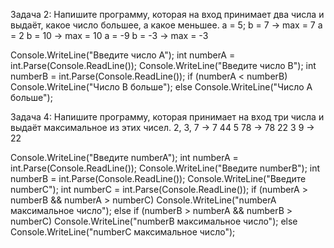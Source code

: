 Задача 2: Напишите программу, которая на вход принимает два числа и выдаёт, какое число большее, а какое меньшее.
a = 5; b = 7 -> max = 7
a = 2 b = 10 -> max = 10
a = -9 b = -3 -> max = -3

Console.WriteLine("Введите число A");
int numberA = int.Parse(Console.ReadLine());
Console.WriteLine("Введите число B");
int numberB = int.Parse(Console.ReadLine());
if (numberA < numberB)
Console.WriteLine("Число B больше");
else
Console.WriteLine("Число A больше");

Задача 4: Напишите программу, которая принимает на вход три числа и выдаёт максимальное из этих чисел.
2, 3, 7 -> 7
44 5 78 -> 78
22 3 9 -> 22

Console.WriteLine("Введите numberA");
int numberA = int.Parse(Console.ReadLine());
Console.WriteLine("Введите numberB");
int numberB = int.Parse(Console.ReadLine());
Console.WriteLine("Введите numberC");
int numberC = int.Parse(Console.ReadLine());
if (numberA > numberB && numberA > numberC) 
Console.WriteLine("numberA максимальное число");
else if (numberB > numberA && numberB > numberC) 
Console.WriteLine("numberB максимальное число");
else  
Console.WriteLine("numberC максимальное число");
